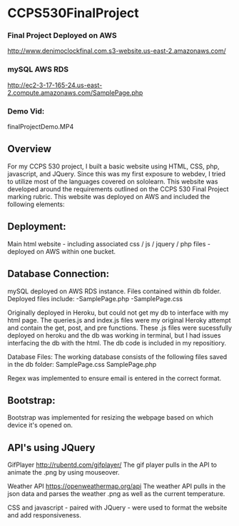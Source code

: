 # CCPS530FinalProject
### Final Project Deployed on AWS
http://www.denimoclockfinal.com.s3-website.us-east-2.amazonaws.com/

### mySQL AWS RDS
http://ec2-3-17-165-24.us-east-2.compute.amazonaws.com/SamplePage.php
### Demo Vid:
finalProjectDemo.MP4
## Overview
For my CCPS 530 project, I built a basic website using HTML, CSS, php, javascript, and JQuery. Since this was my first exposure to webdev, I tried to utilize most of the languages covered on sololearn. This website was developed around the requirements outlined on the CCPS 530 Final Project marking rubric. This website was deployed on AWS and included the following elements:

## Deployment: 
Main html website - including associated css / js / jquery / php files - deployed on AWS within one bucket.

## Database Connection:
mySQL deployed on AWS RDS instance. Files contained within db folder. Deployed files include:
-SamplePage.php
-SamplePage.css

Originally deployed in Heroku, but could not get my db to interface with my html page. The queries.js and index.js files were my original Heroky attempt and contain the get, post, and pre functions. These .js files were sucessfully deployed on heroku and the db was working in terminal, but I had issues interfacing the db with the html. The db code is included in my repositiory. 

Database Files:
The working database consists of the following files saved in the db folder:
SamplePage.css
SamplePage.php

Regex was implemented to ensure email is entered in the correct format. 

## Bootstrap:
Bootstrap was implemented for resizing the webpage based on which device it's opened on.

## API's using JQuery
GifPlayer
http://rubentd.com/gifplayer/
The gif player pulls in the API to animate the .png by using mouseover. 

Weather API
https://openweathermap.org/api
The weather API pulls in the json data and parses the weather .png as well as the current temperature. 

CSS and javascript - paired with JQuery - were used to format the website and add responsiveness.
